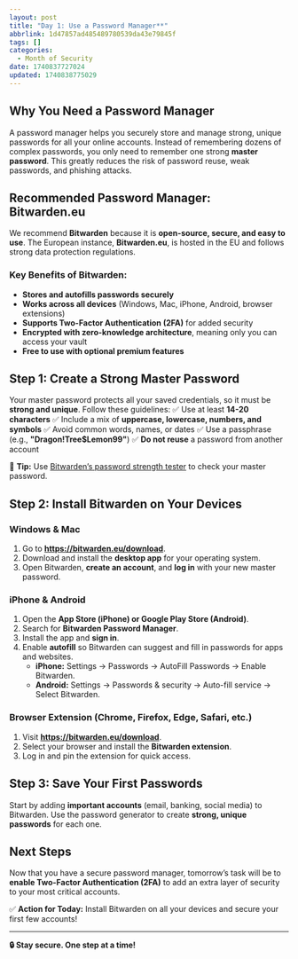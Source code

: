 ```yaml
---
layout: post
title: "Day 1: Use a Password Manager**"
abbrlink: 1d47857ad485489780539da43e79845f
tags: []
categories:
  - Month of Security
date: 1740837727024
updated: 1740838775029
---
```


## Why You Need a Password Manager

A password manager helps you securely store and manage strong, unique passwords for all your online accounts. Instead of remembering dozens of complex passwords, you only need to remember one strong **master password**. This greatly reduces the risk of password reuse, weak passwords, and phishing attacks.

## Recommended Password Manager: **Bitwarden.eu**

We recommend **Bitwarden** because it is **open-source, secure, and easy to use**. The European instance, **Bitwarden.eu**, is hosted in the EU and follows strong data protection regulations.

### Key Benefits of Bitwarden:

- **Stores and autofills passwords securely**
- **Works across all devices** (Windows, Mac, iPhone, Android, browser extensions)
- **Supports Two-Factor Authentication (2FA)** for added security
- **Encrypted with zero-knowledge architecture**, meaning only you can access your vault
- **Free to use with optional premium features**

## Step 1: Create a Strong Master Password

Your master password protects all your saved credentials, so it must be **strong and unique**. Follow these guidelines:
✅ Use at least **14-20 characters**
✅ Include a mix of **uppercase, lowercase, numbers, and symbols**
✅ Avoid common words, names, or dates
✅ Use a passphrase (e.g., **"Dragon!Tree$Lemon99"**)
✅ **Do not reuse** a password from another account

🔹 **Tip:** Use [Bitwarden’s password strength tester](https://bitwarden.com/password-strength/) to check your master password.

## Step 2: Install Bitwarden on Your Devices

### **Windows & Mac**

1. Go to **<https://bitwarden.eu/download>**.
2. Download and install the **desktop app** for your operating system.
3. Open Bitwarden, **create an account**, and **log in** with your new master password.

### **iPhone & Android**

1. Open the **App Store (iPhone) or Google Play Store (Android)**.
2. Search for **Bitwarden Password Manager**.
3. Install the app and **sign in**.
4. Enable **autofill** so Bitwarden can suggest and fill in passwords for apps and websites.
   - **iPhone:** Settings → Passwords → AutoFill Passwords → Enable Bitwarden.
   - **Android:** Settings → Passwords & security → Auto-fill service → Select Bitwarden.

### **Browser Extension (Chrome, Firefox, Edge, Safari, etc.)**

1. Visit **<https://bitwarden.eu/download>**.
2. Select your browser and install the **Bitwarden extension**.
3. Log in and pin the extension for quick access.

## Step 3: Save Your First Passwords

Start by adding **important accounts** (email, banking, social media) to Bitwarden. Use the password generator to create **strong, unique passwords** for each one.

## Next Steps

Now that you have a secure password manager, tomorrow’s task will be to **enable Two-Factor Authentication (2FA)** to add an extra layer of security to your most critical accounts.

✅ **Action for Today:** Install Bitwarden on all your devices and secure your first few accounts!

***

**🔒 Stay secure. One step at a time!**
